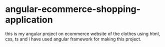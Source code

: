 # angular-ecommerce-shopping-application
this is my angular project on ecommerce website of the clothes using html, css, ts and i have used angular framework for making this project.
